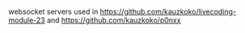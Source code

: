 websocket servers used in https://github.com/kauzkoko/livecoding-module-23 and https://github.com/kauzkoko/p0nxx
